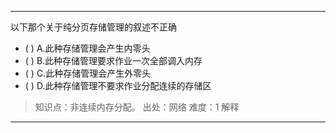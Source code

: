 ---
以下那个关于纯分页存储管理的叙述不正确
- ( ) A.此种存储管理会产生内零头 
- ( ) B.此种存储管理要求作业一次全部调入内存 
- ( ) C.此种存储管理会产生外零头 
- ( ) D.此种存储管理不要求作业分配连续的存储区

> 知识点：非连续内存分配。
> 出处：网络
> 难度：1
> 解释

---